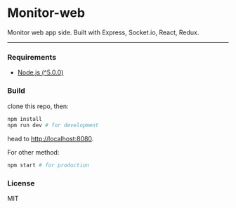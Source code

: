 # Monitor-web
Monitor web app side. Built with Express, Socket.io, React, Redux.

---

### Requirements
* [Node.js (^5.0.0)](https://nodejs.org/en/)


### Build
clone this repo, then:
```sh
npm install
npm run dev # for development
```
head to [http://localhost:8080](http://localhost:8080).

For other method:
```sh
npm start # for production
```

### License
MIT
